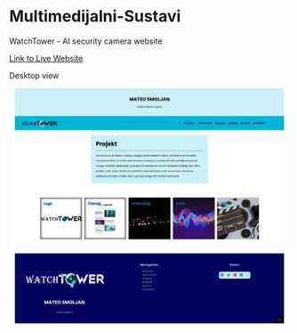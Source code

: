 # Multimedijalni-Sustavi
WatchTower - AI security camera website

[Link to Live Website](https://mateo-smoljan.vercel.app/)

Desktop view

<p align="center">
  <img src="./assets/images/screenshot.png" alt="Alt Text" style="display: block; margin: 0 auto;">
</p>
